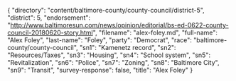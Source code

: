 {
  "directory": "content/baltimore-county/county-council/district-5",
  "district": 5,
  "endorsement": "http://www.baltimoresun.com/news/opinion/editorial/bs-ed-0622-county-council-20180620-story.html",
  "filename": "alex-foley.md",
  "full-name": "Alex Foley",
  "last-name": "Foley",
  "party": "Democrat",
  "race": "baltimore-county/county-council",
  "sn1": "Kamenetz record",
  "sn2": "Resources/Taxes",
  "sn3": "Housing",
  "sn4": "School system",
  "sn5": "Revitalization",
  "sn6": "Police",
  "sn7": "Zoning",
  "sn8": "Baltimore City",
  "sn9": "Transit",
  "survey-response": false,
  "title": "Alex Foley"
}
